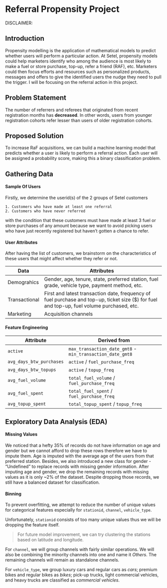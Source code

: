 
# Referral Propensity Project

DISCLAIMER:

## Introduction

Propensity modelling is the application of mathematical models to predict whether users will perform a particular action. 
At Setel, propensity models could help marketers identify who among the audience is most likely to make a fuel or store purchase, top-up, refer a friend (RAF), etc. 
Marketers could then focus efforts and resources such as personalized products, messages and offers to give the identified users the nudge they need to pull the trigger. 
I will be focusing on the referral action in this project.

## Problem Statement

The number of referrers and referees that originated from recent registration months has **decreased**. 
In other words, users from younger registration cohorts refer lesser than users of older registration cohorts.

## Proposed Solution

To increase RaF acquisitions, we can build a machine learning model that predicts whether a user is likely to perform a referral action. 
Each user will be assigned a probability score, making this a binary classification problem.

## Gathering Data

#### Sample Of Users

Firstly, we determine the userid(s) of the 2 groups of Setel customers

    1. Customers who have made at least one referral
    2. Customers who have never referred

with the condition that these customers must have made at least 3 fuel or store purchases of any amount 
because we want to avoid picking users who have just recently registered but haven’t gotten a chance to refer.

#### User Attributes

After having the list of customers, we brainstorm on the characteristics of these users that might affect whether they refer or not.

|Data|Attributes|
|---|---|
|Demograhics|Gender, age, tenure, state, preferred station, fuel grade, vehicle type, payment method, etc.|
|Transactional|First and latest transaction date, frequency of fuel purchase and top-up, ticket size ($) for fuel and top-up, fuel volume purchased, etc.|
|Marketing|Acquisition channels|

#### Feature Engineering

|Attribute|Derived from|
|---|---|
|`active`|`max_transaction_date_gmt8` - `min_transaction_date_gmt8`|
|`avg_days_btw_purchases`|`active` / `fuel_purchase_freq`|
|`avg_days_btw_topups`|`active` / `topup_freq`|
|`avg_fuel_volume`|`total_fuel_volume` / `fuel_purchase_freq`|
|`avg_fuel_spent`|`total_fuel_spent` / `fuel_purchase_freq`|
|`avg_topup_spent`|`total_topup_spent` / `topup_freq`|

## Exploratory Data Analysis (EDA)

#### Missing Values

We noticed that a hefty 35% of records do not have information on age and gender but we cannot afford to drop these rows therefore we have to impute them. 
Age is imputed with the average age of the users from that preferred station. 
Besides, we also introduced a new class for gender - “Undefined” to replace records with missing gender information.
After imputing age and gender, we drop the remaining records with missing values as it is only ~2% of the dataset. 
Despite dropping those records, we still have a balanced dataset for classification.

#### Binning

To prevent overfitting, we attempt to reduce the number of unique values for categorical features especially for `stationid`, `channel`, `vehicle_type`.

Unfortunately, `stationid` consists of too many unique values thus we will be dropping the feature itself.

> For future model improvement, we can try clustering the stations based on latitude and longitude.

For `channel`, we will group channels with fairly similar operations. 
We will also be combining the minority channels into one and name it *Others*. 
The remaining channels will remain as standalone channels.

For `vehicle_type`, we group luxury cars and regular cars as *cars*; premium bikes and regular bikes as *bikes*; pick-up trucks, light commercial vehicles, and heavy trucks are classified as *commercial vehicles*.
